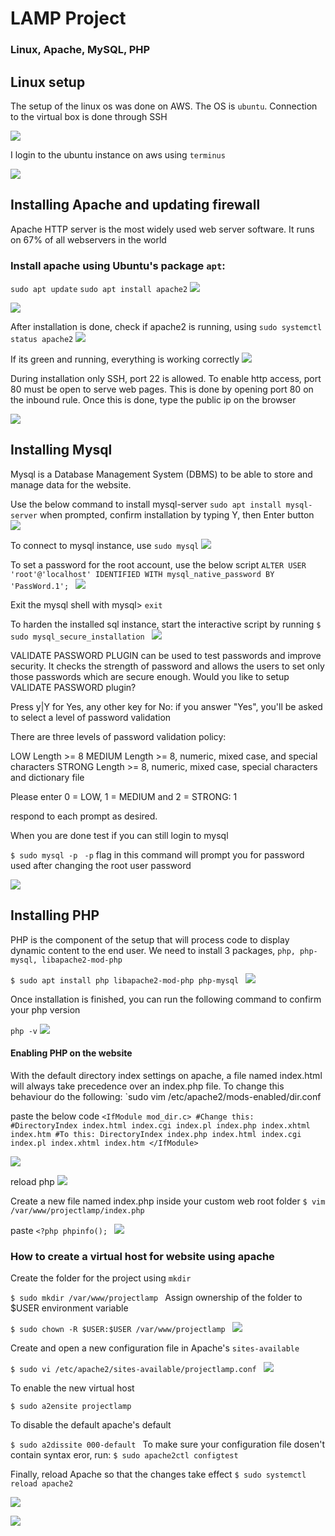# LAMP Project
### Linux, Apache, MySQL, PHP

## Linux setup

The setup of the linux os was done on AWS. The OS is  `ubuntu`. Connection to the virtual box is done through SSH

![](img/ubuntu%20instance%20on%20aws.png)

I login to the ubuntu instance on aws using `terminus`

![](img/02.Ubuntu%20cmd.png)
## Installing Apache and updating firewall

Apache HTTP server is the most widely used web server software. It runs on 67% of all webservers in the world

### Install apache using Ubuntu's package `apt`:

`sudo apt update`
`sudo apt install apache2`
![](img/2.apt_update.png)

![](img/3.install_apache2.png)

After installation is done, check if apache2 is running, using 
`sudo systemctl status apache2`
![](img/4.apache_status.png)

If its green and running, everything is working correctly
 ![](img/5.curlLocalhost.png)

During installation only SSH, port 22 is allowed. To enable http access, port 80 must be open to serve web pages. This is done by opening port 80 on the inbound rule. Once this is done, type the public ip on the browser

![](img/6.http.png)

## Installing Mysql

Mysql is a Database Management System (DBMS) to be able to store and manage data for the website.

Use the below command to install mysql-server
`sudo apt install mysql-server`
when prompted, confirm installation by typing Y, then Enter button
![](img/7.installsql.png)

To connect to mysql instance, use `sudo mysql`
![](img/8.testMysql.png)

To set a password for the root account, use the below script
`ALTER USER 'root'@'localhost' IDENTIFIED WITH mysql_native_password BY 'PassWord.1';
`
![](img/9.changeDefaultPassword.png)

Exit the mysql shell with
mysql> `exit`

To harden the installed sql instance, start the interactive script by running
`$ sudo mysql_secure_installation
`
![](img/10.hardenSql.png)

VALIDATE PASSWORD PLUGIN can be used to test passwords
and improve security. It checks the strength of password
and allows the users to set only those passwords which are
secure enough. Would you like to setup VALIDATE PASSWORD plugin?

Press y|Y for Yes, any other key for No:
if you answer "Yes", you'll be asked to select a level of password validation

There are three levels of password validation policy:

LOW    Length >= 8
MEDIUM Length >= 8, numeric, mixed case, and special characters
STRONG Length >= 8, numeric, mixed case, special characters and dictionary              file

Please enter 0 = LOW, 1 = MEDIUM and 2 = STRONG: 1

respond to each prompt as desired.

When you are done test if you can still login to mysql

`$ sudo mysql -p
`
`-p` flag in this command will prompt you for password used after changing the root user password

![](img/11.testSqlLogin.png)


## Installing PHP

PHP is the component of the setup that will process code to display dynamic content to the end user.
We need to install 3 packages, `php, php-mysql, libapache2-mod-php`

`$ sudo apt install php libapache2-mod-php php-mysql
`
![](img/12.installPHP.png)

Once installation is finished, you can run the following command to confirm your php version

`php -v`
![](img/13.phpversion.png)

#### Enabling PHP on the website
With the default directory index settings on apache, a file named index.html will always take precedence over an index.php file. To change this behaviour do the following:
`sudo vim /etc/apache2/mods-enabled/dir.conf

paste the below code
`<IfModule mod_dir.c>
        #Change this:
        #DirectoryIndex index.html index.cgi index.pl index.php index.xhtml index.htm
        #To this:
        DirectoryIndex index.php index.html index.cgi index.pl index.xhtml index.htm
</IfModule>`

![](img/14.indexphp.png)

reload php
![](img/15.reloadapache.png)

Create a new file named index.php inside your custom web root folder
`$ vim /var/www/projectlamp/index.php
`

paste `<?php
phpinfo();
`
![](img/17.indexPhpCode.png)

### How to create a virtual host for website using apache

Create the folder for the project using `mkdir`

`$ sudo mkdir /var/www/projectlamp
`
Assign ownership of the folder to $USER environment variable

`$ sudo chown -R $USER:$USER /var/www/projectlamp
`
![](img/18.changeIndexOwnership.png)

Create and open a new configuration file in Apache's `sites-available`

`$ sudo vi /etc/apache2/sites-available/projectlamp.conf
` 
![](img/19.projectlampConf.png)

To enable the new virtual host

`$ sudo a2ensite projectlamp
`

To disable the default apache's default

`$ sudo a2dissite 000-default
`
To make sure your configuration file dosen't contain syntax eror, run:
`$ sudo apache2ctl configtest
`

Finally, reload Apache so that the changes take effect
`$ sudo systemctl reload apache2
`

![](img/20.otherConfig.png)

![](img/21.phpindextestpage.png)